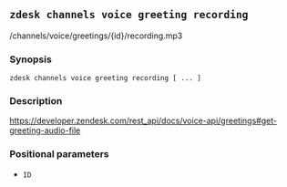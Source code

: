 ## `zdesk channels voice greeting recording`

/channels/voice/greetings/{id}/recording.mp3

### Synopsis

    zdesk channels voice greeting recording [ ... ]

### Description

https://developer.zendesk.com/rest_api/docs/voice-api/greetings#get-greeting-audio-file

### Positional parameters

* `ID`

